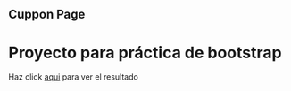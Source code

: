 ## Cuppon Page

# Proyecto para práctica de bootstrap

<p>Haz click <a href="https://lissleal.github.io/practicalatam/">aqui</a> para ver el resultado </p>
